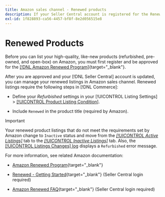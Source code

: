 ```yaml
---
title: Amazon sales channel - Renewed products 
description: If your Seller Central account is registered for the Renewed Program,  you can manage your renewed listings in Amazon Sales Channel.
exl-id: 1f828893-ca56-4457-bf8f-8e2d056515e8
---
```

# Renewed Products

Before you can list your high-quality, like-new products (refurbished, pre-owned, and open-box) on Amazon, you must first register and be approved for the [[!DNL Amazon Renewed Program]](https://sell.amazon.com/programs/renewed.html){target="_blank"}.

After you are approved and your [!DNL Seller Central] account is updated, you can manage your renewed listings in Amazon sales channel. Renewed listings require the following steps in [!DNL Commerce]:

- Define your _Refurbished_ settings in your [!UICONTROL Listing Settings] > [[!UICONTROL Product Listing Condition]](./product-listing-condition.md).

- Include `Renewed` in the product title (required by Amazon).

>[!IMPORTANT]
>
>Your renewed product listings that do not meet the requirements set by Amazon change to `Inactive` status and move from the *[[!UICONTROL Active Listings]](./active-listings.md)* tab to the *[[!UICONTROL Inactive Listings]](./inactive-listings.md)* tab. Also, the [[!UICONTROL Listings Changes] log](./listing-changes-log.md) displays a `Refurbished` error message.

For more information, see related Amazon documentation:

- [Amazon Renewed Program](https://sell.amazon.com/programs/renewed.html){target="_blank"}

- [Renewed - Getting Started](https://sellercentral.amazon.com/gp/help/help.html/?itemID=201648580){target="_blank"} (Seller Central login required)

- [Amazon Renewed FAQ](https://sellercentral.amazon.com/gp/help/help.html?itemID=202190060){target="_blank"} (Seller Central login required)
